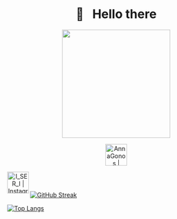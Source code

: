<div id="header" align="center">
  
  # 👋 &nbsp; Hello there

  
  <img src="https://media.giphy.com/media/tMdyKBra7ntdqSbOV8/giphy.gif" width="250"/>

[<img align="center" alt="AnnaGonos | Telegram" width="50px" src="https://img.icons8.com/fluency/48/000000/telegram-app.png" />][telegram]

[<img align="left" alt="I_SER_I | Instagram" width="50px" src="https://yt3.googleusercontent.com/niGc0xHujoOinmo0e_w_ZJVPGdj97kcepkWunR5dISeCQlueGf1ewLfGTxUMnJa-i6vrz1rD=s900-c-k-c0x00ffffff-no-rj" />][vk]

[telegram]: https://t.me/GonosAnna  
[vk]: https://vk.com/gonos


<img src="https://komarev.com/ghpvc/?username=AnnaGonos&style=flat-square&color=blue" alt=""/>
  
</div>

&nbsp;

[![GitHub Streak](http://github-readme-streak-stats.herokuapp.com?user=AnnaGonos&theme=dark&background=000000)](https://git.io/streak-stats)

[![Top Langs](https://github-readme-stats.vercel.app/api/top-langs/?username=AnnaGonos&layout=compact&theme=vision-friendly-dark)](https://github.com/anuraghazra/github-readme-stats)




<!--
**AnnaGonos/AnnaGonos** is a ✨ _special_ ✨ repository because its `README.md` (this file) appears on your GitHub profile.

Here are some ideas to get you started:

- 🔭 I’m currently working on ...
- 🌱 I’m currently learning ...
- 👯 I’m looking to collaborate on ...
- 🤔 I’m looking for help with ...
- 💬 Ask me about ...
- 📫 How to reach me: ...
- 😄 Pronouns: ...
- ⚡ Fun fact: ...
-->
